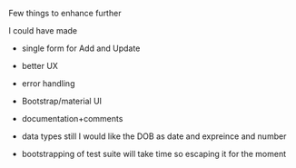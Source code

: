 Few things to enhance further

I could have made 
* single form for Add and Update
* better UX
* error handling
* Bootstrap/material UI
* documentation+comments
* data types still I would like the DOB as date and expreince and number 

* bootstrapping of test suite will take time so escaping it for the moment

